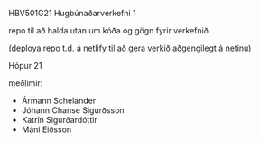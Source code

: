 HBV501G21
Hugbúnaðarverkefni 1

repo til að halda utan um kóða og gögn fyrir verkefnið

(deploya repo t.d. á netlify  til að gera verkið aðgengilegt á netinu)

Hópur 21

meðlimir:

- Ármann Schelander
- Jóhann Chanse Sigurðsson
- Katrín Sigurðardóttir
- Máni Eiðsson
